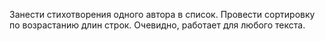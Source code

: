 Занести стихотворения одного автора в список. Провести сортировку
по возрастанию длин строк. 
Очевидно, работает для любого текста.

